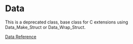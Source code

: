 # Data

This is a deprecated class, base class for C extensions using Data_Make_Struct
or Data_Wrap_Struct.

[Data Reference](http://ruby-doc.org/core-2.5.0/Data.html)